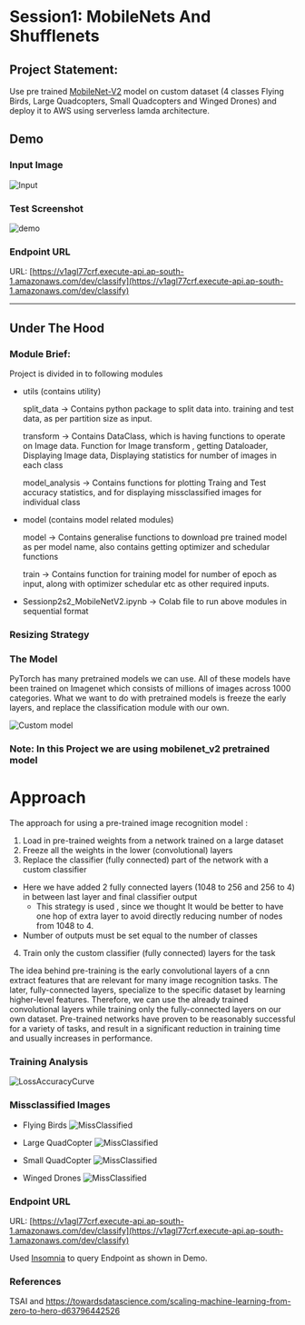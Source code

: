 # Session1: MobileNets And Shufflenets

## Project Statement:  
Use pre trained [MobileNet-V2](https://pytorch.org/hub/pytorch_vision_mobilenet_v2/) model on custom dataset (4 classes Flying Birds, Large Quadcopters, Small Quadcopters and Winged Drones) and deploy it to AWS using serverless lamda architecture. 

## Demo
### Input Image
![Input](assets/300.jpg)

### Test Screenshot
![demo](assets/custom_mobilenet_aws_demo.png)

### Endpoint URL
URL: [https://v1agl77crf.execute-api.ap-south-1.amazonaws.com/dev/classify](https://v1agl77crf.execute-api.ap-south-1.amazonaws.com/dev/classify)


----------
## Under The Hood

### Module Brief:
Project is divided in to following modules

- utils (contains utility)

  split_data     -> Contains python package to split data into. training and test data, as per partition size as input.
  
  transform      -> Contains DataClass, which is having functions to operate on Image data.
                    Function for Image transform , getting Dataloader, Displaying Image data, Displaying statistics for number of images in each class
                    
  model_analysis -> Contains functions for plotting Traing and Test accuracy statistics, and for displaying missclassified images for individual class

- model (contains model related modules)

  model          -> Contains generalise functions to download pre trained model as per model name, also contains getting optimizer and schedular functions
  
  train          -> Contains function for training model for number of epoch as input, along with optimizer schedular etc as other required inputs.

- Sessionp2s2_MobileNetV2.ipynb  -> Colab file to run above modules in sequential format 


### Resizing Strategy

### The Model
PyTorch has many pretrained models we can use. All of these models have been trained on Imagenet which consists of millions of images across 1000 categories. What we want to do with pretrained models is freeze the early layers, and replace the classification module with our own.

![Custom model](https://github.com/chirag2saraiya/TSAI-DeepVision-EVA4/blob/master/02-Transferlearning-Mobilenet/assets/custom_mobilenet.png)

### Note: In this Project we are using mobilenet_v2 pretrained model

# Approach
The approach for using a pre-trained image recognition model :

1. Load in pre-trained weights from a network trained on a large dataset
2. Freeze all the weights in the lower (convolutional) layers
3. Replace the classifier (fully connected) part of the network with a custom classifier
  * Here we have added 2 fully connected layers (1048 to 256 and 256 to 4) in between last layer and final classifier output
    * This strategy is used , since we thought It would be better to have one hop of extra layer to avoid directly reducing number of nodes from 1048 to 4.
  * Number of outputs must be set equal to the number of classes
4. Train only the custom classifier (fully connected) layers for the task
  
The idea behind pre-training is the early convolutional layers of a cnn extract features that are relevant for many image recognition tasks. The later, fully-connected layers, specialize to the specific dataset by learning higher-level features. Therefore, we can use the already trained convolutional layers while training only the fully-connected layers on our own dataset. Pre-trained networks have proven to be reasonably successful for a variety of tasks, and result in a significant reduction in training time and usually increases in performance.

### Training Analysis
![LossAccuracyCurve](https://github.com/chirag2saraiya/TSAI-DeepVision-EVA4/blob/master/02-Transferlearning-Mobilenet/assets/loss_Accuracy_curves.png)

### Missclassified Images  
- Flying Birds
![MissClassified](https://github.com/chirag2saraiya/TSAI-DeepVision-EVA4/blob/master/02-Transferlearning-Mobilenet/assets/misclassified_birds.png)


- Large QuadCopter
![MissClassified](https://github.com/chirag2saraiya/TSAI-DeepVision-EVA4/blob/master/02-Transferlearning-Mobilenet/assets/misclassified_large_quadcopters.png)


- Small QuadCopter
![MissClassified](https://github.com/chirag2saraiya/TSAI-DeepVision-EVA4/blob/master/02-Transferlearning-Mobilenet/assets/misclassified_small_quadcopters.png)


- Winged Drones
![MissClassified](https://github.com/chirag2saraiya/TSAI-DeepVision-EVA4/blob/master/02-Transferlearning-Mobilenet/assets/misclassified_winged_drones.png)

### Endpoint URL
URL: [https://v1agl77crf.execute-api.ap-south-1.amazonaws.com/dev/classify](https://v1agl77crf.execute-api.ap-south-1.amazonaws.com/dev/classify)

Used [Insomnia](https://insomnia.rest/download/) to query Endpoint as shown in Demo.

### References 
TSAI and https://towardsdatascience.com/scaling-machine-learning-from-zero-to-hero-d63796442526
